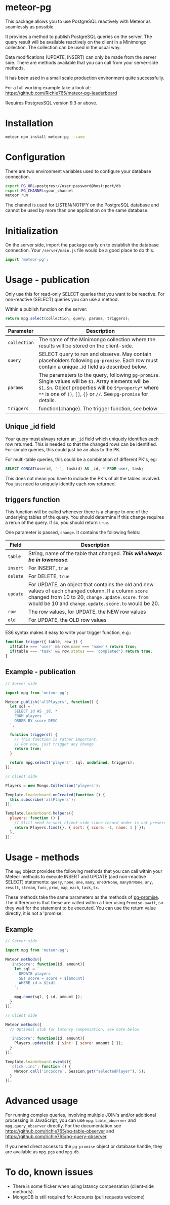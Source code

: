 # meteor-pg
This package allows you to use PostgreSQL reactively with Meteor as seamlessly
as possible.

It provides a method to publish PostgreSQL queries on the server. The query
result will be available reactively on the client in a Minimongo collection.
The collection can be used in the usual way.

Data modifications (UPDATE, INSERT) can only be made from the server side.
There are methods available that you can call from your server-side methods.

It has been used in a small scale production environment quite successfully.

For a full working example take a look at: https://github.com/Richie765/meteor-pg-leaderboard

Requires PostgresSQL version 9.3 or above.

# Installation
```bash
meteor npm install meteor-pg --save
```

# Configuration
There are two environment variables used to configure your database connection.

```bash
export PG_URL=postgres://user:password@host:port/db
export PG_CHANNEL=your_channel
meteor run
```

The channel is used for LISTEN/NOTIFY on the PostgreSQL database and cannot
be used by more than one application on the same database.

# Initialization
On the server side, import the package early on to establish the database connection. Your `/server/main.js` file would be a good place to do this.
```javascript
import 'meteor-pg';
```

# Usage - publication
Only use this for read-only SELECT queries that you want to be reactive. For non-reactive
(SELECT) queries you can use a method.

Within a publish function on the server:
```javascript
return mpg.select(collection, query, params, triggers);
```

Parameter | Description
--------- | -----------
`collection` | The name of the Minimongo collection where the results will be stored on the client-side.
`query` | SELECT query to run and observe. May contain placeholders following `pg-promise`. Each row must contain a unique \_id field as described below.
`params` | The parameters to the query, following `pg-promise`. Single values will be `$1`. Array elements will be `$1`..`$n`. Object properties will be `$*property*` where `**` is one of `()`, `[]`, `{}` or `//`. See `pg-promise` for details.
`triggers` | function(change). The trigger function, see below.


## Unique \_id field

Your query must always return an `_id` field which uniquely identifies
each row returned. This is needed so that the changed rows can be identified.
For simple queries, this could just be an alias to the PK.

For multi-table queries, this could be a combination of different PK's, eg:

```sql
SELECT CONCAT(userid, '-', taskid) AS _id, * FROM user, task;
```

This does not mean you have to include the PK's of all the tables involved.
You just need to uniquely identify each row returned.


## triggers function

This function will be called whenever there is a change to one of the underlying tables of the query.
You should determine if this change requires a rerun of the query. If so, you should return `true`.

One parameter is passed, `change`. It contains the following fields:

Field | Description
-------------- | -----------
`table` | String, name of the table that changed. ***This will always be in lowercase.***
`insert` | For INSERT, `true`
`delete` | For DELETE, `true`
`update` | For UPDATE, an object that contains the old and new values of each changed column. If a column `score` changed from 10 to 20, `change.update.score.from` would be 10 and `change.update.score.to` would be 20.
`row` | The row values, for UPDATE, the NEW row values
`old` | For UPDATE, the OLD row values

ES6 syntax makes it easy to write your trigger function, e.g.:

```javascript
function trigger({ table, row }) {
  if(table === 'user' && row.name === 'name') return true;
  if(table === 'task' && row.status === 'completed') return true;
}
```

## Example - publication
```javascript
// Server side

import mpg from 'meteor-pg';

Meteor.publish('allPlayers', function() {
  let sql = `
    SELECT id AS _id, *
    FROM players
    ORDER BY score DESC
  `;

  function triggers() {
    // This function is rather important.
    // For now, just trigger any change
    return true;
  }

  return mpg.select('players', sql, undefined, triggers);
});

// Client side

Players = new Mongo.Collection('players');

Template.leaderboard.onCreated(function () {
  this.subscribe('allPlayers');
});

Template.leaderboard.helpers({
  players: function () {
    // Still need to sort client-side since record order is not preserved
    return Players.find({}, { sort: { score: -1, name: 1 } });
  },
});
```

# Usage - methods

The `mpg` object provides the following methods that you can call within your Meteor methods to execute INSERT and UPDATE (and non-reactive SELECT) statements: `query`, `none`, `one`, `many`, `oneOrNone`, `manyOrNone`, `any`, `result`, `stream`, `func`, `proc`, `map`, `each`, `task`, `tx`.

These methods take the same parameters as the methods of [pg-promise](https://github.com/vitaly-t/pg-promise).
The difference is that these are called within a fiber using `Promise.await`, so they wait for the statement to be executed. You can
use the return value directly, it is not a 'promise'.

## Example

```javascript
// Server side

import mpg from 'meteor-pg';

Meteor.methods({
  'incScore': function(id, amount){
    let sql = `
      UPDATE players
      SET score = score + $[amount]
      WHERE id = $[id]
    `;

    mpg.none(sql, { id, amount });
  }
});

// Client side

Meteor.methods({
  // Optional stub for latency compensation, see note below

  'incScore': function(id, amount){
    Players.update(id, { $inc: { score: amount } });    
  }
});

Template.leaderboard.events({
  'click .inc': function () {
    Meteor.call('incScore', Session.get("selectedPlayer"), 5);
  }
});
```

# Advanced usage
For running complex queries, involving multiple JOIN's and/or additional processing in JavaScript,
you can use `mpg.table_observer` and `mpg.query_observer` directly. For the documentation see
https://github.com/richie765/pg-table-observer and https://github.com/richie765/pg-query-observer.

If you need direct access to the `pg-promise` object or database handle, they are available as `mpg.pgp` and `mpg.db`.

# To do, known issues
* There is some flicker when using latancy compensation (client-side methods).
* MongoDB is still required for Accounts (pull requests welcome)
